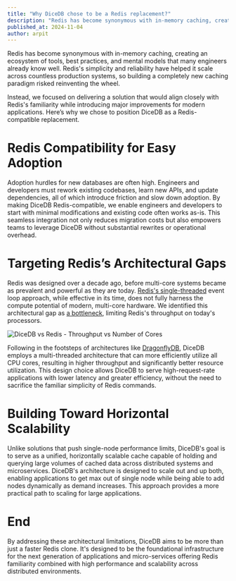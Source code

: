 ```yaml
---
title: "Why DiceDB chose to be a Redis replacement?"
description: "Redis has become synonymous with in-memory caching, creating an ecosystem of tools, best practices, and mental models that many engineers already know well. Redis's simplicity and reliability have helped it scale across countless production systems, so building a completely new caching paradigm risked reinventing the wheel."
published_at: 2024-11-04
author: arpit
---
```


Redis has become synonymous with in-memory caching, creating an ecosystem of tools, best practices, and mental models that many engineers already know well. Redis's simplicity and reliability have helped it scale across countless production systems, so building a completely new caching paradigm risked reinventing the wheel.

Instead, we focused on delivering a solution that would align closely with Redis's familiarity while introducing major improvements for modern applications. Here’s why we chose to position DiceDB as a Redis-compatible replacement.

# Redis Compatibility for Easy Adoption

Adoption hurdles for new databases are often high. Engineers and developers must rework existing codebases, learn new APIs, and update dependencies, all of which introduce friction and slow down adoption. By making DiceDB Redis-compatible, we enable engineers and developers to start with minimal modifications and existing code often works as-is. This seamless integration not only reduces migration costs but also empowers teams to leverage DiceDB without substantial rewrites or operational overhead.

# Targeting Redis’s Architectural Gaps

Redis was designed over a decade ago, before multi-core systems became as prevalent and powerful as they are today. [Redis's single-threaded](https://redis.io/learn/operate/redis-at-scale/talking-to-redis/redis-server-overview) event loop approach, while effective in its time, does not fully harness the compute potential of modern, multi-core hardware. We identified this architectural gap as [a bottleneck](/benchmarks), limiting Redis's throughput on today's processors.

![DiceDB vs Redis - Throughput vs Number of Cores](https://github.com/user-attachments/assets/367f25c8-bc59-4787-bb37-63fd5d4314e4)

Following in the footsteps of architectures like [DragonflyDB](https://www.youtube.com/watch?v=XbV1LoVsbME), DiceDB employs a multi-threaded architecture that can more efficiently utilize all CPU cores, resulting in higher throughput and significantly better resource utilization. This design choice allows DiceDB to serve high-request-rate applications with lower latency and greater efficiency, without the need to sacrifice the familiar simplicity of Redis commands.

# Building Toward Horizontal Scalability

Unlike solutions that push single-node performance limits, DiceDB's goal is to serve as a unified, horizontally scalable cache capable of holding and querying large volumes of cached data across distributed systems and microservices. DiceDB's architecture is designed to scale out and up both, enabling applications to get max out of single node while being able to add nodes dynamically as demand increases. This approach provides a more practical path to scaling for large applications.

# End

By addressing these architectural limitations, DiceDB aims to be more than just a faster Redis clone. It's designed to be the foundational infrastructure for the next generation of applications and micro-services offering Redis familiarity combined with high performance and scalability across distributed environments.
